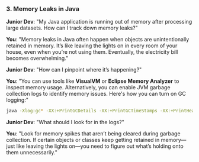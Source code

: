 ### 3. **Memory Leaks in Java**

**Junior Dev**: "My Java application is running out of memory after processing large datasets. How can I track down memory leaks?"

**You**: "Memory leaks in Java often happen when objects are unintentionally retained in memory. It’s like leaving the lights on in every room of your house, even when you’re not using them. Eventually, the electricity bill becomes overwhelming."

**Junior Dev**: "How can I pinpoint where it’s happening?"

**You**: "You can use tools like **VisualVM** or **Eclipse Memory Analyzer** to inspect memory usage. Alternatively, you can enable JVM garbage collection logs to identify memory issues. Here's how you can turn on GC logging:"

```bash
java -Xlog:gc* -XX:+PrintGCDetails -XX:+PrintGCTimeStamps -XX:+PrintHeapAtGC -jar trading-app.jar
```

**Junior Dev**: "What should I look for in the logs?"

**You**: "Look for memory spikes that aren’t being cleared during garbage collection. If certain objects or classes keep getting retained in memory—just like leaving the lights on—you need to figure out what’s holding onto them unnecessarily."

